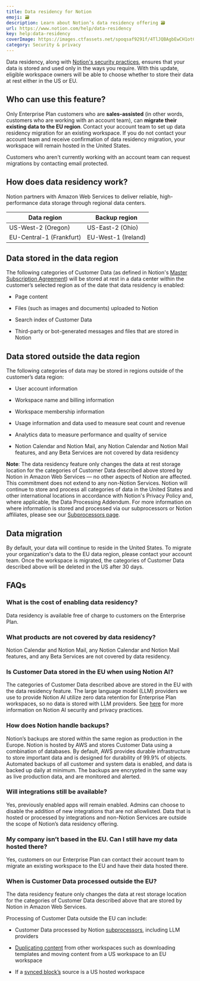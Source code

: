 ```yaml
---
title: Data residency for Notion
emoji: 🗃️
description: Learn about Notion’s data residency offering 🗃️
url: https://www.notion.com/help/data-residency
key: help:data-residency
coverImage: https://images.ctfassets.net/spoqsaf9291f/4TlJQBAgbEwCH1otCiKmRD/2a99a687e60b1f80695fd959de6fcc12/Create_a_database_-_hero.png
category: Security & privacy
---
```


Data residency, along with [Notion's security practices](https://www.notion.com/security), ensures that your data is stored and used only in the ways you require. With this update, eligible workspace owners will be able to choose whether to store their data at rest either in the US or EU.

## Who can use this feature?

Only Enterprise Plan customers who are **sales-assisted** (in other words, customers who are working with an account team), can **migrate their existing data to the EU region**.**&#x20;**&#x43;ontact your account team to set up data residency migration for an existing workspace. If you do not contact your account team and receive confirmation of data residency migration, your workspace will remain hosted in the United States.

Customers who aren't currently working with an account team can request migrations by contacting email protected.

## How does data residency work?

Notion partners with Amazon Web Services to deliver reliable, high-performance data storage through regional data centers.

| **Data region**          | **Backup region**   |
| ------------------------ | ------------------- |
| US-West-2 (Oregon)       | US-East-2 (Ohio)    |
| EU-Central-1 (Frankfurt) | EU-West-1 (Ireland) |

## Data stored in the data region

The following categories of Customer Data (as defined in Notion's [Master Subscription Agreement](https://www.notion.com/Master-Subscription-Agreement-4e1c5dd3e3de45dfa4a8ed60f1a43da0)) will be stored at rest in a data center within the customer’s selected region as of the date that data residency is enabled:

* Page content

* Files (such as images and documents) uploaded to Notion

* Search index of Customer Data

* Third-party or bot-generated messages and files that are stored in Notion

## Data stored outside the data region

The following categories of data may be stored in regions outside of the customer’s data region:

* User account information

* Workspace name and billing information

* Workspace membership information

* Usage information and data used to measure seat count and revenue

* Analytics data to measure performance and quality of service

* Notion Calendar and Notion Mail, any Notion Calendar and Notion Mail features, and any Beta Services are not covered by data residency

**Note**: The data residency feature only changes the data at rest storage location for the categories of Customer Data described above stored by Notion in Amazon Web Services — no other aspects of Notion are affected. This commitment does not extend to any non-Notion Services. Notion will continue to store and process all categories of data in the United States and other international locations in accordance with Notion's Privacy Policy and, where applicable, the Data Processing Addendum. For more information on where information is stored and processed via our subprocessors or Notion affiliates, please see our [Subprocessors page](https://www.notion.com/notion/Notion-s-List-of-Subprocessors-268fa5bcfa0f46b6bc29436b21676734).

## Data migration

By default, your data will continue to reside in the United States. To migrate your organization's data to the EU data region, please contact your account team. Once the workspace is migrated, the categories of Customer Data described above will be deleted in the US after 30 days.


## FAQs

### What is the cost of enabling data residency?

Data residency is available free of charge to customers on the Enterprise Plan.


### What products are not covered by data residency?

Notion Calendar and Notion Mail, any Notion Calendar and Notion Mail features, and any Beta Services are not covered by data residency.


### Is Customer Data stored in the EU when using Notion AI?

The categories of Customer Data described above are stored in the EU with the data residency feature. The large language model (LLM) providers we use to provide Notion AI utilize zero data retention for Enterprise Plan workspaces, so no data is stored with LLM providers. See [here](https://www.notion.com/help/notion-ai-security-practices) for more information on Notion AI security and privacy practices.


### How does Notion handle backups?

Notion’s backups are stored within the same region as production in the Europe. Notion is hosted by AWS and stores Customer Data using a combination of databases. By default, AWS provides durable infrastructure to store important data and is designed for durability of 99.9% of objects. Automated backups of all customer and system data is enabled, and data is backed up daily at minimum. The backups are encrypted in the same way as live production data, and are monitored and alerted.


### Will integrations still be available?

Yes, previously enabled apps will remain enabled. Admins can choose to disable the addition of new integrations that are not allowlisted. Data that is hosted or processed by integrations and non-Notion Services are outside the scope of Notion’s data residency offering.


### My company isn’t based in the EU. Can I still have my data hosted there? 

Yes, customers on our Enterprise Plan can contact their account team to migrate an existing workspace to the EU and have their data hosted there.


### When is Customer Data processed outside the EU?

The data residency feature only changes the data at rest storage location for the categories of Customer Data described above that are stored by Notion in Amazon Web Services.

Processing of Customer Data outside the EU can include:

* Customer Data processed by Notion [subprocessors](https://notion.notion.site/Notion-s-List-of-Subprocessors-268fa5bcfa0f46b6bc29436b21676734), including LLM providers

* [Duplicating content](https://www.notion.com/help/transfer-content-to-another-account) from other workspaces such as downloading templates and moving content from a US workspace to an EU workspace

* If a [synced block’s](https://www.notion.com/help/synced-blocks) source is a US hosted workspace
